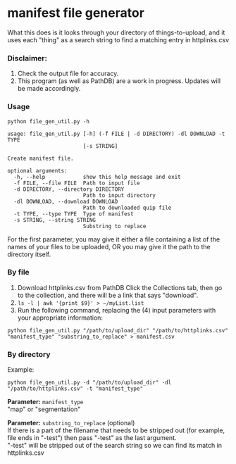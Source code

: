 # manifest file generator
What this does is it looks through your directory of things-to-upload, and it uses each "thing" as a search string to find a matching entry in httplinks.csv

### Disclaimer: 
1.  Check the output file for accuracy.
2.  This program (as well as PathDB) are a work in progress. Updates will be made accordingly.

### Usage
```
python file_gen_util.py -h

usage: file_gen_util.py [-h] (-f FILE | -d DIRECTORY) -dl DOWNLOAD -t TYPE
                        [-s STRING]

Create manifest file.

optional arguments:
  -h, --help            show this help message and exit
  -f FILE, --file FILE  Path to input file
  -d DIRECTORY, --directory DIRECTORY
                        Path to input directory
  -dl DOWNLOAD, --download DOWNLOAD
                        Path to downloaded quip file
  -t TYPE, --type TYPE  Type of manifest
  -s STRING, --string STRING
                        Substring to replace
```

For the first parameter, you may give it either a file containing a list of the names of your files to be uploaded, OR you may give it the path to the directory itself.

### By file

1) Download httplinks.csv from PathDB
Click the Collections tab, then go to the collection, and there will be a link that says "download".
2) `ls -l | awk '{print $9}' > ~/myList.list`
3) Run the following command, replacing the (4) input parameters with your appropriate information:

```
python file_gen_util.py "/path/to/upload_dir" "/path/to/httplinks.csv" "manifest_type" "substring_to_replace" > manifest.csv
```


### By directory

Example:

```
python file_gen_util.py -d "/path/to/upload_dir" -dl "/path/to/httplinks.csv" -t "manifest_type"
```

**Parameter:** `manifest_type` <br>
"map" or "segmentation"

**Parameter:** `substring_to_replace` (optional)<br>
If there is a part of the filename that needs to be stripped out (for example, file ends in "-test") then pass "-test" as the last argument.<br>
"-test" will be stripped out of the search string so we can find its match in httplinks.csv
